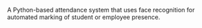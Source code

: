 A Python-based attendance system that uses face recognition for automated marking of student or employee presence.
